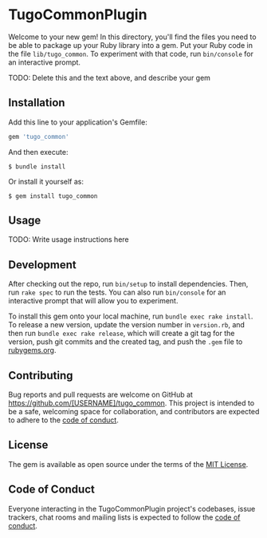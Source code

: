 # TugoCommonPlugin

Welcome to your new gem! In this directory, you'll find the files you need to be able to package up your Ruby library into a gem. Put your Ruby code in the file `lib/tugo_common`. To experiment with that code, run `bin/console` for an interactive prompt.

TODO: Delete this and the text above, and describe your gem

## Installation

Add this line to your application's Gemfile:

```ruby
gem 'tugo_common'
```

And then execute:

    $ bundle install

Or install it yourself as:

    $ gem install tugo_common

## Usage

TODO: Write usage instructions here

## Development

After checking out the repo, run `bin/setup` to install dependencies. Then, run `rake spec` to run the tests. You can also run `bin/console` for an interactive prompt that will allow you to experiment.

To install this gem onto your local machine, run `bundle exec rake install`. To release a new version, update the version number in `version.rb`, and then run `bundle exec rake release`, which will create a git tag for the version, push git commits and the created tag, and push the `.gem` file to [rubygems.org](https://rubygems.org).

## Contributing

Bug reports and pull requests are welcome on GitHub at https://github.com/[USERNAME]/tugo_common. This project is intended to be a safe, welcoming space for collaboration, and contributors are expected to adhere to the [code of conduct](https://github.com/[USERNAME]/tugo_common/blob/master/CODE_OF_CONDUCT.md).

## License

The gem is available as open source under the terms of the [MIT License](https://opensource.org/licenses/MIT).

## Code of Conduct

Everyone interacting in the TugoCommonPlugin project's codebases, issue trackers, chat rooms and mailing lists is expected to follow the [code of conduct](https://github.com/[USERNAME]/tugo_common/blob/master/CODE_OF_CONDUCT.md).
